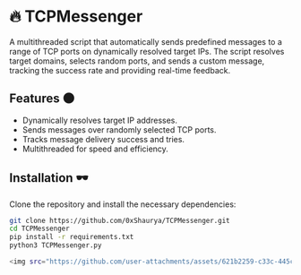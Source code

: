 # 🔥 TCPMessenger

A multithreaded script that automatically sends predefined messages to a range of TCP ports on dynamically resolved target IPs. The script resolves target domains, selects random ports, and sends a custom message, tracking the success rate and providing real-time feedback.

## Features 🌑
- Dynamically resolves target IP addresses.
- Sends messages over randomly selected TCP ports.
- Tracks message delivery success and tries.
- Multithreaded for speed and efficiency.

## Installation 🕶️
Clone the repository and install the necessary dependencies:

```bash
git clone https://github.com/0xShaurya/TCPMessenger.git
cd TCPMessenger
pip install -r requirements.txt
python3 TCPMessenger.py

<img src="https://github.com/user-attachments/assets/621b2259-c33c-445c-9ba7-7ce299fb322a">
